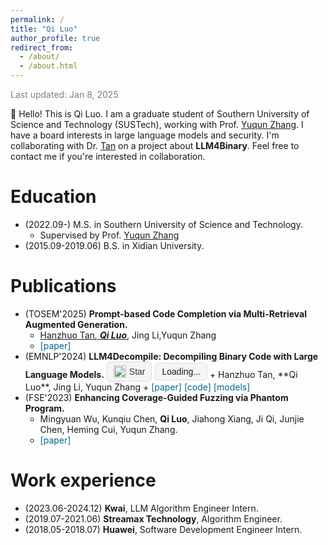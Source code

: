 ```yaml
---
permalink: /
title: "Qi Luo"
author_profile: true
redirect_from: 
  - /about/
  - /about.html
---
```

<span style="color:gray;">Last updated: Jan 8, 2025</span>

👋 Hello! This is Qi Luo. I am a graduate student of Southern University of Science and Technology (SUSTech), working with Prof. [Yuqun Zhang](https://scholar.google.com/citations?hl=en&user=pPyNyusAAAAJ). I have a board interests in large language models and security. I'm collaborating with Dr. [Tan](https://scholar.google.com/citations?user=IQp5awMAAAAJ&hl=zh-CN) on a project about **LLM4Binary**. Feel free to contact me if you're interested in collaboration.

Education
======
* (2022.09-) M.S. in Southern University of Science and Technology.
  * Supervised by Prof. [Yuqun Zhang](https://zhangyuqun.github.io)
* (2015.09-2019.06) B.S. in Xidian University. 

Publications
======
+ (TOSEM'2025) **Prompt-based Code Completion via Multi-Retrieval Augmented Generation.**
   + <u>Hanzhuo Tan<sup>*</sup>, <strong>Qi Luo<sup>*</sup></strong></u>, Jing Li,Yuqun Zhang
   + <span style="color:#00688A;">[<a href="{https://dl.acm.org/doi/abs/10.1145/3725812" style="text-decoration:none; color:#00688A;">paper</a>]</span>
+ (EMNLP'2024) **LLM4Decompile: Decompiling Binary Code with Large Language Models.** 
  <div style="display: inline-flex; align-items: center;">
       <a href="https://github.com/albertan017/LLM4Decompile" style="display: inline-flex; align-items: center; padding: 5px 10px; border: 1px solid #ddd; border-radius: 5px; font-family: Arial, sans-serif; text-decoration: none; color: #333; background-color: #f5f5f5; margin-right: 5px;" target="_blank">
           <img src="https://github.githubassets.com/images/modules/logos_page/GitHub-Mark.png" alt="GitHub logo" width="20" height="20" style="margin-right: 5px;">
           Star
       </a>
       <span style="display: inline-flex; align-items: center; padding: 5px 10px; border: 1px solid #ddd; border-radius: 5px; font-family: Arial, sans-serif; background-color: #f5f5f5;" id="star-count">Loading...</span>
   </div>
   + Hanzhuo Tan, **Qi Luo**, Jing Li, Yuqun Zhang
   + <span style="color:#00688A;">[<a href="https://aclanthology.org/2024.emnlp-main.203" style="text-decoration:none; color:#00688A;">paper</a>] [<a href="https://github.com/albertan017/LLM4Decompile" style="text-decoration:none; color:#00688A;">code</a>] [<a href="https://huggingface.co/LLM4Binary" style="text-decoration:none; color:#00688A;">models</a>]</span>
+ (FSE'2023) **Enhancing Coverage-Guided Fuzzing via Phantom Program.**
   + Mingyuan Wu, Kunqiu Chen, **Qi Luo**, Jiahong Xiang, Ji Qi, Junjie Chen, Heming Cui, Yuqun Zhang.
   + <span style="color:#00688A;">[<a href="https://shadowmydx.github.io/papers/fse2023a.pdf" style="text-decoration:none; color:#00688A;">paper</a>]</span>

Work experience
======
+ (2023.06-2024.12) **Kwai**, LLM Algorithm Engineer Intern.
+ (2019.07-2021.06) **Streamax Technology**, Algorithm Engineer.
+ (2018.05-2018.07) **Huawei**, Software Development Engineer Intern.
  

<script>
    async function fetchStarCount() {
        try {
            const response = await fetch('https://api.github.com/repos/albertan017/LLM4Decompile');
            const data = await response.json();
            document.getElementById('star-count').textContent = data.stargazers_count;
        } catch (error) {
            console.error('Error fetching star count:', error);
            document.getElementById('star-count').textContent = 'Error';
        }
    }

    fetchStarCount();
</script>